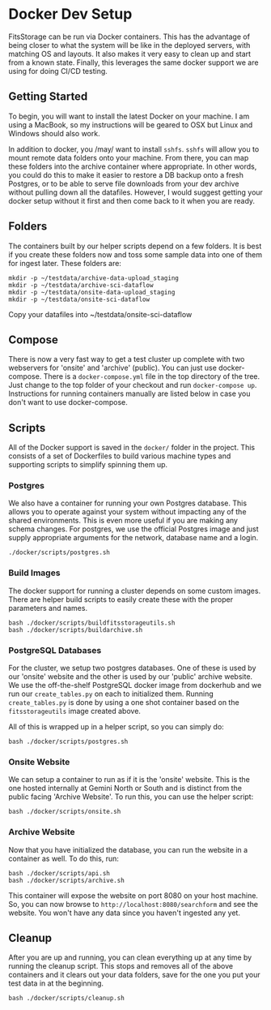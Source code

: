 # Docker Dev Setup

FitsStorage can be run via Docker containers.  This has the advantage of being closer to
what the system will be like in the deployed servers, with matching OS and layouts.  It
also makes it very easy to clean up and start from a known state.  Finally, this leverages
the same docker support we are using for doing CI/CD testing.

## Getting Started

To begin, you will want to install the latest Docker on your machine.  I am using a
MacBook, so my instructions will be geared to OSX but Linux and Windows should also 
work.

In addition to docker, you /may/ want to install `sshfs`.  `sshfs` will allow you to
mount remote data folders onto your machine.  From there, you can map these folders
into the archive container where appropriate.  In other words, you could do this to
make it easier to restore a DB backup onto a fresh Postgres, or to be able to serve
file downloads from your dev archive without pulling down all the datafiles.
However, I would suggest getting your docker setup without it first and then come
back to it when you are ready.

## Folders

The containers built by our helper scripts depend on a few folders.  It is
best if you create these folders now and toss some sample data into one of 
them for ingest later.  These folders are:

```
mkdir -p ~/testdata/archive-data-upload_staging
mkdir -p ~/testdata/archive-sci-dataflow
mkdir -p ~/testdata/onsite-data-upload_staging
mkdir -p ~/testdata/onsite-sci-dataflow
```

Copy your datafiles into ~/testdata/onsite-sci-dataflow

## Compose

There is now a very fast way to get a test cluster up complete with two webservers for
'onsite' and 'archive' (public).  You can just use docker-compose.  There is a `docker-compose.yml`
file in the top directory of the tree.  Just change to the top folder of your checkout and
run `docker-compose up`.  Instructions for running containers manually are listed below in case
you don't want to use docker-compose.

## Scripts

All of the Docker support is saved in the `docker/` folder in the project.  This consists
of a set of Dockerfiles to build various machine types and supporting scripts to
simplify spinning them up.

### Postgres

We also have a container for running your own Postgres database.  This allows you to 
operate against your system without impacting any of the shared environments.  This is
even more useful if you are making any schema changes.  For postgres, we use the
official Postgres image and just supply appropriate arguments for the network, database
name and a login.

```
./docker/scripts/postgres.sh
```

### Build Images

The docker support for running a cluster depends on some custom images.  There
are helper build scripts to easily create these with the proper parameters and
names.

```
bash ./docker/scripts/buildfitsstorageutils.sh
bash ./docker/scripts/buildarchive.sh
```

### PostgreSQL Databases

For the cluster, we setup two postgres databases.  One of these is used by our
'onsite' website and the other is used by our 'public' archive website.  We use
the off-the-shelf PostgreSQL docker image from dockerhub and we run our 
`create_tables.py` on each to initialized them.  Running `create_tables.py` is
done by using a one shot container based on the `fitsstorageutils` image
created above.

All of this is wrapped up in a helper script, so you can simply do:

```
bash ./docker/scripts/postgres.sh
```

### Onsite Website

We can setup a container to run as if it is the 'onsite' website.  This is the
one hosted internally at Gemini North or South and is distinct from the public
facing 'Archive Website'.  To run this, you can use the helper script:

```
bash ./docker/scripts/onsite.sh
```

### Archive Website

Now that you have initialized the database, you can run the website in a
container as well.  To do this, run:

```
bash ./docker/scripts/api.sh
bash ./docker/scripts/archive.sh
```

This container will expose the website on port 8080 on your host machine.
So, you can now browse to `http://localhost:8080/searchform` and see
the website.  You won't have any data since you haven't ingested any yet.

## Cleanup

After you are up and running, you can clean everything up at any time
by running the cleanup script.  This stops and removes all of the above
containers and it clears out your data folders, save for the one you put 
your test data in at the beginning.

```
bash ./docker/scripts/cleanup.sh
```